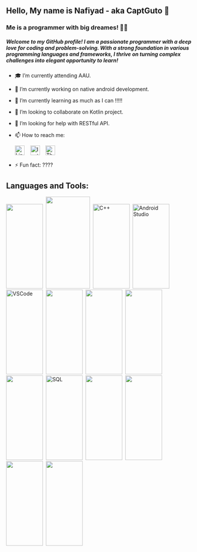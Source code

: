 ## Hello, My name is Nafiyad - aka CaptGuto 👋
### Me is a programmer with big dreames! 👨‍💻
##### Welcome to my GitHub profile! I am a passionate programmer with a deep love for coding and problem-solving. With a strong foundation in various programming languages and frameworks, I thrive on turning complex challenges into elegant opportunity to learn!  

- 🎓 I’m currently attending AAU.
- 🔭 I’m currently working on native android development. 
- 🌱 I’m currently learning as much as I can !!!!!
- 👯 I’m looking to collaborate on Kotlin project.
- 🤔 I’m looking for help with RESTful API.
- 📫 How to reach me:

  <a href="https://www.linkedin.com/in/nafiyad-tadesse-1565b325b/?lipi=urn%3Ali%3Apage%3Ad_flagship3_feed%3BdnKy20NrSNKkrEbpd6x30w%3D%3D"><img src="https://simpleicons.org/icons/linkedin.svg" alt="LinkedIn" width="26px"></a>&nbsp;&nbsp;&nbsp;
  <a href="https://www.instagram.com/b.ru.ck/"><img src="https://simpleicons.org/icons/instagram.svg" alt="Instagram" width="26px"></a>&nbsp;&nbsp;&nbsp;
  <a href="https://threads/b.ru.ck/"><img src="https://simpleicons.org/icons/threads.svg" alt="Threads" width="26px"></a>
- ⚡ Fun fact: ????


## Languages and Tools:
<p align= "left">
<img src="https://cdn.jsdelivr.net/gh/devicons/devicon/icons/java/java-original.svg" width="100" height="230"/>&nbsp
<img src="https://cdn.jsdelivr.net/gh/devicons/devicon/icons/kotlin/kotlin-original-wordmark.svg" width="120" height="250"/>&nbsp
<img src="https://cdn.jsdelivr.net/gh/devicons/devicon/icons/cplusplus/cplusplus-original.svg" alt="C++" width="100" height="230" />&nbsp
<img src="https://cdn.jsdelivr.net/gh/devicons/devicon/icons/c/c-plain.svg" alt="Android Studio" width="100" height="230" />&nbsp
<img src="https://cdn.jsdelivr.net/gh/devicons/devicon/icons/vscode/vscode-original-wordmark.svg" alt="VSCode" width="100" height="230" />&nbsp
<img src="https://cdn.jsdelivr.net/gh/devicons/devicon/icons/html5/html5-original-wordmark.svg" width="100" height="230" />&nbsp
<img src="https://cdn.jsdelivr.net/gh/devicons/devicon/icons/css3/css3-original-wordmark.svg" width="100" height="230" />&nbsp
<img src="https://cdn.jsdelivr.net/gh/devicons/devicon/icons/javascript/javascript-plain.svg" width="100" height="230" />&nbsp
<img src="https://cdn.jsdelivr.net/gh/devicons/devicon/icons/bootstrap/bootstrap-plain-wordmark.svg" width="100" height="230" />&nbsp
<img src="https://cdn.jsdelivr.net/gh/devicons/devicon/icons/mysql/mysql-original-wordmark.svg" alt="SQL" width="100" height="230"/>&nbsp
<img src="https://cdn.jsdelivr.net/gh/devicons/devicon/icons/npm/npm-original-wordmark.svg" width="100" height="230" />&nbsp
<img src="https://cdn.jsdelivr.net/gh/devicons/devicon/icons/git/git-plain.svg" width="100" height="230" />&nbsp
<img src="https://cdn.jsdelivr.net/gh/devicons/devicon/icons/github/github-original-wordmark.svg" width="100" height="230" />&nbsp
<img src="https://cdn.jsdelivr.net/gh/devicons/devicon/icons/python/python-original.svg"  width="100" height="230" />&nbsp
</p>


